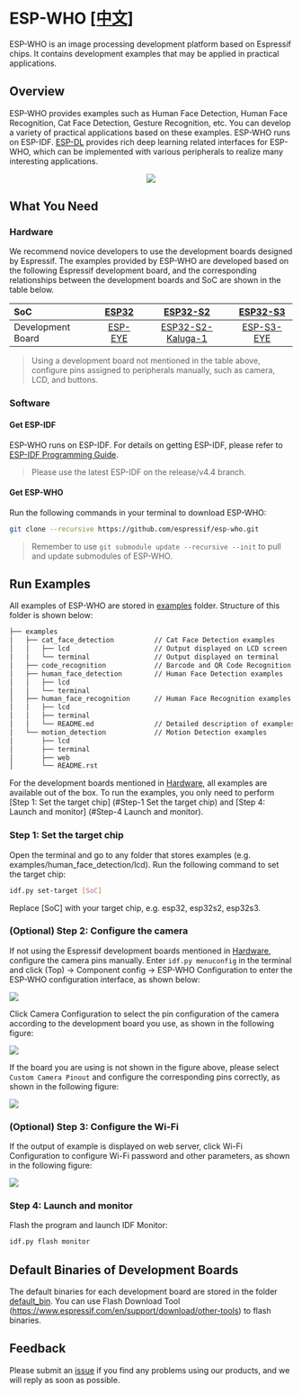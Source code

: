# ESP-WHO [[中文]](./README_CN.md)

ESP-WHO is an image processing development platform based on Espressif chips. It contains development examples that may be applied in practical applications.

## Overview

ESP-WHO provides examples such as Human Face Detection, Human Face Recognition, Cat Face Detection, Gesture Recognition, etc. You can develop a variety of practical applications based on these examples. ESP-WHO runs on ESP-IDF. [ESP-DL](https://github.com/espressif/esp-dl) provides rich deep learning related interfaces for ESP-WHO, which can be implemented with various peripherals to realize many interesting applications.

<p align="center">
    <img width="%" src="./img/architecture_en.drawio.svg"> 
</p>



## What You Need

### Hardware

We recommend novice developers to use the development boards designed by Espressif. The examples provided by ESP-WHO are developed based on the following Espressif development board, and the corresponding relationships between the development boards and SoC are shown in the table below.
    
|    SoC    | [ESP32](https://www.espressif.com/en/products/socs/esp32) | [ESP32-S2](https://www.espressif.com/en/products/socs/esp32-s2) | [ESP32-S3](https://www.espressif.com/en/products/socs/esp32-s3) |
| :------- | :----------------------------------------------------------: | :----------------------------------------------------------: | :----------------------------------------------------------: |
| Development Board | [ESP-EYE](https://www.espressif.com/en/products/devkits/esp-eye/overview) | [ESP32-S2-Kaluga-1](https://docs.espressif.com/projects/esp-idf/en/latest/esp32s2/hw-reference/esp32s2/user-guide-esp32-s2-kaluga-1-kit.html) | [ESP-S3-EYE](https://www.espressif.com/en/products/devkits/esp-s3-eye/overview) |

> Using a development board not mentioned in the table above, configure pins assigned to peripherals manually, such as camera, LCD, and buttons.

### Software

#### Get ESP-IDF

ESP-WHO runs on ESP-IDF. For details on getting ESP-IDF, please refer to [ESP-IDF Programming Guide](https://idf.espressif.com/).

> Please use the latest ESP-IDF on the release/v4.4 branch.

#### Get ESP-WHO

Run the following commands in your terminal to download ESP-WHO:

```bash
git clone --recursive https://github.com/espressif/esp-who.git
```

> Remember to use ``git submodule update --recursive --init`` to pull and update submodules of ESP-WHO.

## Run Examples

All examples of ESP-WHO are stored in [examples](./examples) folder. Structure of this folder is shown below:

```bash
├── examples
│   ├── cat_face_detection          // Cat Face Detection examples
│   │   ├── lcd                     // Output displayed on LCD screen
│   │   └── terminal                // Output displayed on terminal
│   ├── code_recognition            // Barcode and QR Code Recognition examples
│   ├── human_face_detection        // Human Face Detection examples
│   │   ├── lcd
│   │   └── terminal
│   ├── human_face_recognition      // Human Face Recognition examples
│   │   ├── lcd
│   │   ├── terminal
│   │   └── README.md               // Detailed description of examples
│   └── motion_detection            // Motion Detection examples
│       ├── lcd 
│       ├── terminal
│       ├── web
│       └── README.rst              
```

For the development boards mentioned in [Hardware](#Hardware), all examples are available out of the box. To run the examples, you only need to perform [Step 1: Set the target chip] (#Step-1 Set the target chip) and [Step 4: Launch and monitor] (#Step-4 Launch and monitor).

### Step 1: Set the target chip

Open the terminal and go to any folder that stores examples (e.g. examples/human_face_detection/lcd). Run the following command to set the target chip: 

```bash
idf.py set-target [SoC]
```

Replace [SoC] with your target chip, e.g. esp32, esp32s2, esp32s3.

### (Optional) Step 2: Configure the camera

If not using the Espressif development boards mentioned in [Hardware](#Hardware), configure the camera pins manually. Enter `idf.py menuconfig` in the terminal and click (Top) -> Component config -> ESP-WHO Configuration to enter the ESP-WHO configuration interface, as shown below:

![](./img/esp-who_config.png)

Click Camera Configuration to select the pin configuration of the camera according to the development board you use, as shown in the following figure:

![](./img/esp-who_config_camera_config_select_pinout.png)

If the board you are using is not shown in the figure above, please select ``Custom Camera Pinout`` and configure the corresponding pins correctly, as shown in the following figure: 

![](./img/esp-who_config_camera_config_custom.png)

### (Optional) Step 3: Configure the Wi-Fi

If the output of example is displayed on web server, click Wi-Fi Configuration to configure Wi-Fi password and other parameters, as shown in the following figure: 

![](./img/esp-who_config_wifi_config.png)

### Step 4: Launch and monitor

Flash the program and launch IDF Monitor:

```bash
idf.py flash monitor
```


## Default Binaries of Development Boards

The default binaries for each development board are stored in the folder [default_bin](./default_bin). You can use Flash Download Tool (https://www.espressif.com/en/support/download/other-tools) to flash binaries.



## Feedback


Please submit an [issue](https://github.com/espressif/esp-who/issues) if you find any problems using our products, and we will reply as soon as possible.
